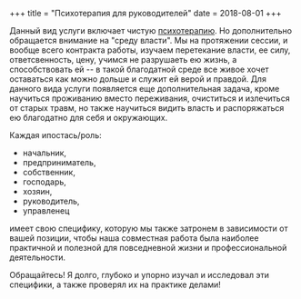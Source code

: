 +++
title = "Психотерапия для руководителей"
date = 2018-08-01
+++

Данный вид услуги включает чистую [психотерапию](/service/psychotherapy/). Но дополнительно обращается внимание на "среду власти". Мы на протяжении сессии, и вообще всего контракта работы, изучаем перетекание власти, ее силу, ответсвенность, цену, учимся не разрушаеть ею жизнь, а способствовать ей -- в такой благодатной среде все живое хочет оставаться как можно дольше и служит ей верой и правдой. Для данного вида услуги появляется еще дополнительная задача, кроме научиться проживанию вместо переживания, очиститься и излечиться от старых травм, но также научиться видить власть и  распоряжаться ею благодатно для себя и окружающих.

<!--more-->

Каждая ипостась/роль:

- начальник,
- предприниматель,
- собственник,
- господарь,
- хозяин,
- руководитель,
- управленец
 
 имеет свою специфику, которую мы также затронем в зависимости от вашей позиции, чтобы наша совместная работа была наиболее практичной и полезной для повседневной жизни и профессиональной деятельности.

 Обращайтесь! Я долго, глубоко и упорно изучал и исследовал эти специфики, а также проверял их на практике делами!

